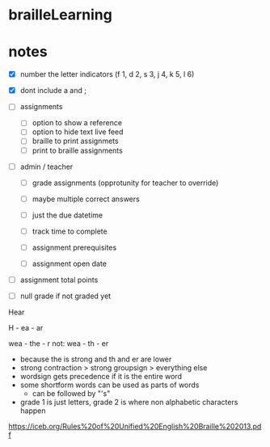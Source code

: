 # brailleLearning


# notes

- [x] number the letter indicators (f 1, d 2, s 3, j 4, k 5, l 6)
- [x] dont include a and ;
- [ ] assignments
  - [ ] option to show a reference
  - [ ] option to hide text live feed
  - [ ] braille to print assignmets
  - [ ] print to braille assignments
- [ ] admin / teacher
  - [ ] grade assignments (opprotunity for teacher to override)
  - [ ] maybe multiple correct answers
  - [ ] just the due datetime
  - [ ] track time to complete
  - [ ] assignment prerequisites
  - [ ] assignment open date


- [ ] assignment total points
- [ ] null grade if not graded yet


Hear

H - ea - ar


wea - the - r
not: wea - th - er
- because the is strong and th and er are lower
- strong contraction > strong groupsign > everything else
- wordsign gets precedence if it is the entire word
- some shortform words can be used as parts of words
  - can be followed by "'s"
- grade 1 is just letters, grade 2 is where non alphabetic characters happen

https://iceb.org/Rules%20of%20Unified%20English%20Braille%202013.pdf